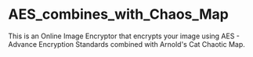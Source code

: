 # AES_combines_with_Chaos_Map
This is an Online Image Encryptor that encrypts your image using AES - Advance Encryption Standards combined with Arnold's Cat Chaotic Map.
